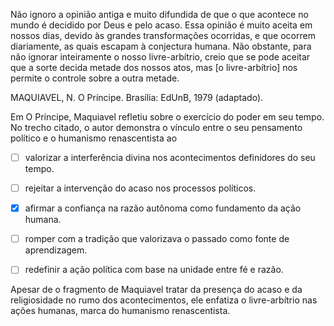 

Não ignoro a opinião antiga e muito difundida de que o que acontece no mundo é decidido por Deus e pelo acaso. Essa opinião é muito aceita em nossos dias, devido às grandes transformações ocorridas, e que ocorrem diariamente, as quais escapam à conjectura humana. Não obstante, para não ignorar inteiramente o nosso livre-arbítrio, creio que se pode aceitar que a sorte decida metade dos nossos atos, mas \[o livre-arbítrio] nos permite o controle sobre a outra metade.

MAQUIAVEL, N. O Príncipe. Brasília: EdUnB, 1979 (adaptado).

Em O Príncipe, Maquiavel refletiu sobre o exercício do poder em seu tempo. No trecho citado, o autor demonstra o vínculo entre o seu pensamento político e o humanismo renascentista ao



- [ ] valorizar a interferência divina nos acontecimentos definidores do seu tempo.
- [ ] rejeitar a intervenção do acaso nos processos políticos.
- [x] afirmar a confiança na razão autônoma como fundamento da ação humana.
- [ ] romper com a tradição que valorizava o passado como fonte de aprendizagem.
- [ ] redefinir a ação política com base na unidade entre fé e razão.


Apesar de o fragmento de Maquiavel tratar da presença do acaso e da religiosidade no rumo dos acontecimentos, ele enfatiza o livre-arbítrio nas ações humanas, marca do humanismo renascentista.
